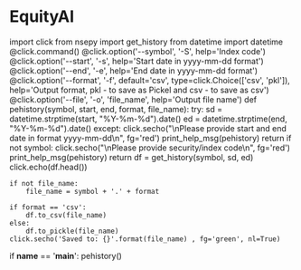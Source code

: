 # EquityAI

import click
from nsepy import get_history
from datetime import datetime
@click.command()
@click.option('--symbol', '-S',  help='Index code')
@click.option('--start', '-s', help='Start date in yyyy-mm-dd format')
@click.option('--end', '-e', help='End date in yyyy-mm-dd format')
@click.option('--format', '-f', default='csv',  type=click.Choice(['csv', 'pkl']),
                help='Output format, pkl - to save as Pickel and csv - to save as csv')
@click.option('--file', '-o', 'file_name',  help='Output file name')
def pehistory(symbol, start, end, format, file_name):
    try:
        sd = datetime.strptime(start, "%Y-%m-%d").date()
        ed = datetime.strptime(end, "%Y-%m-%d").date()
    except:
        click.secho("\nPlease provide start and end date in format yyyy-mm-dd\n", fg='red')
        print_help_msg(pehistory)
        return
    if not symbol:
        click.secho("\nPlease provide security/index code\n", fg='red')
        print_help_msg(pehistory)
        return
    df = get_history(symbol, sd, ed)
    click.echo(df.head())
    
    if not file_name:
        file_name = symbol + '.' + format

    if format == 'csv':
        df.to_csv(file_name)
    else:
        df.to_pickle(file_name)
    click.secho('Saved to: {}'.format(file_name) , fg='green', nl=True)

if __name__ == '__main__':
    pehistory()
